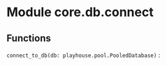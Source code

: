 Module core.db.connect
======================

Functions
---------

    
`connect_to_db(db: playhouse.pool.PooledDatabase)`
:
